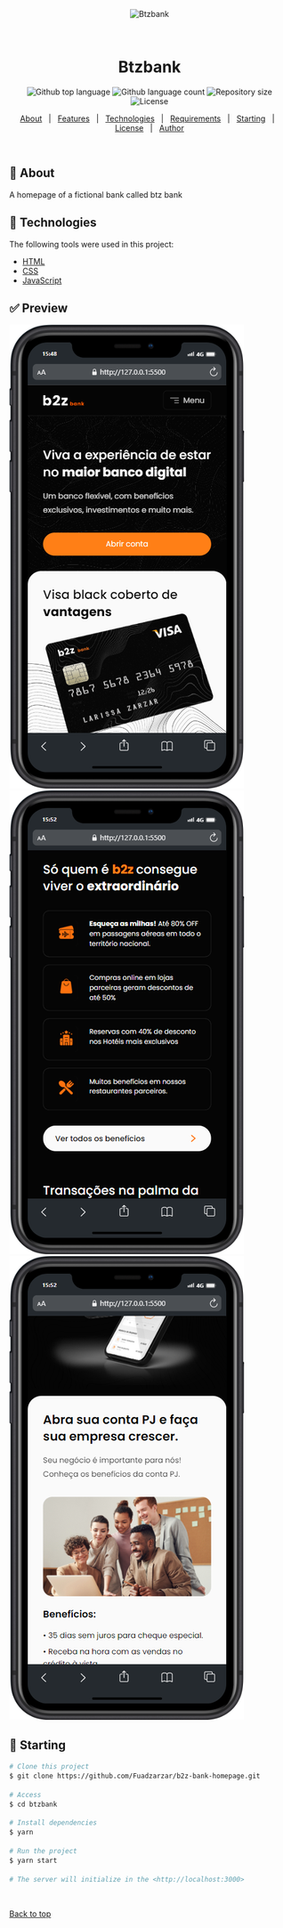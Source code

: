 <div align="center" id="top"> 
  <img src="./.github/app.gif" alt="Btzbank" />

  &#xa0;

  <!-- <a href="https://btzbank.netlify.app">Demo</a> -->
</div>

<h1 align="center">Btzbank</h1>

<p align="center">
  <img alt="Github top language" src="https://img.shields.io/github/languages/top/{{Fuadzarzar}}/btzbank?color=56BEB8">

  <img alt="Github language count" src="https://img.shields.io/github/languages/count/{{Fuadzarzar}}/btzbank?color=56BEB8">

  <img alt="Repository size" src="https://img.shields.io/github/repo-size/{{Fuadzarzar}}/btzbank?color=56BEB8">

  <img alt="License" src="https://img.shields.io/github/license/{{Fuadzarzar}}/btzbank?color=56BEB8">

  <!-- <img alt="Github issues" src="https://img.shields.io/github/issues/{{Fuadzarzar}}/btzbank?color=56BEB8" /> -->

  <!-- <img alt="Github forks" src="https://img.shields.io/github/forks/{{Fuadzarzar}}/btzbank?color=56BEB8" /> -->

  <!-- <img alt="Github stars" src="https://img.shields.io/github/stars/{{Fuadzarzar}}/btzbank?color=56BEB8" /> -->
</p>

<!-- Status -->

<!-- <h4 align="center"> 
	🚧  Btzbank 🚀 Under construction...  🚧
</h4> 

<hr> -->

<p align="center">
  <a href="#dart-about">About</a> &#xa0; | &#xa0; 
  <a href="#sparkles-features">Features</a> &#xa0; | &#xa0;
  <a href="#rocket-technologies">Technologies</a> &#xa0; | &#xa0;
  <a href="#white_check_mark-requirements">Requirements</a> &#xa0; | &#xa0;
  <a href="#checkered_flag-starting">Starting</a> &#xa0; | &#xa0;
  <a href="#memo-license">License</a> &#xa0; | &#xa0;
  <a href="https://github.com/{{Fuadzarzar}}" target="_blank">Author</a>
</p>

<br>

## :dart: About ##

A homepage of a fictional bank called btz bank


## :rocket: Technologies ##

The following tools were used in this project:

- [HTML](https://developer.mozilla.org/pt-BR/docs/Web/HTML)
- [CSS](https://developer.mozilla.org/pt-BR/docs/Web/CSS)
- [JavaScript](https://developer.mozilla.org/pt-BR/docs/Web/JavaScript)

## :white_check_mark: Preview ##

![01](/preview1.png )
![01](/preview2.png)
![01](/preview3.png)

## :checkered_flag: Starting ##

```bash
# Clone this project
$ git clone https://github.com/Fuadzarzar/b2z-bank-homepage.git

# Access
$ cd btzbank

# Install dependencies
$ yarn

# Run the project
$ yarn start

# The server will initialize in the <http://localhost:3000>
```

&#xa0;

<a href="#top">Back to top</a>
